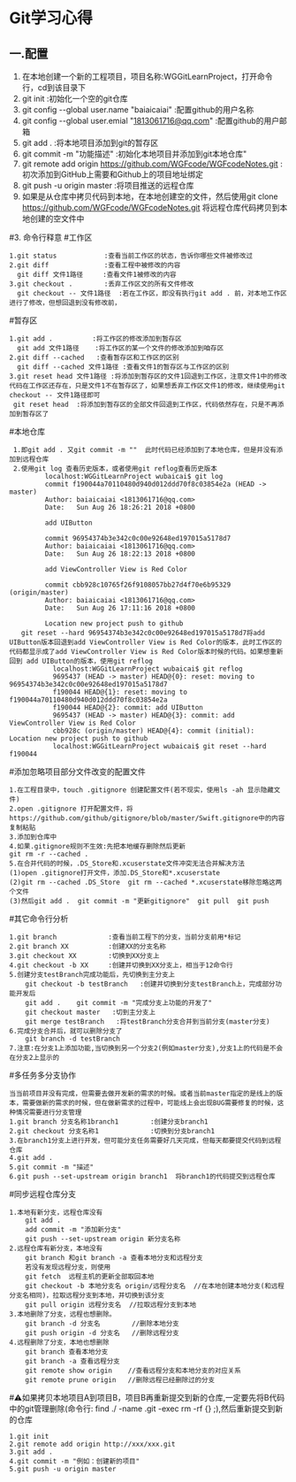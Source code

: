 # Git学习心得
## 一.配置
1. 在本地创建一个新的工程项目，项目名称:WGGitLearnProject，打开命令行，cd到该目录下 
2. git init                                                                              :初始化一个空的git仓库
3. git config --global user.name "baiaicaiai"                       :配置github的用户名称
4. git config --global user.emial "1813061716@qq.com"   :配置github的用户邮箱
5. git add .                                                                           :将本地项目添加到git的暂存区  
6. git commit -m "功能描述"                   :初始化本地项目并添加到git本地仓库" 
7. git remote add origin https://github.com/WGFcode/WGFcodeNotes.git   :初次添加到GitHub上需要和Github上的项目地址绑定
8. git push -u origin master                       :将项目推送的远程仓库
9. 如果是从仓库中拷贝代码到本地，在本地创建空的文件，然后使用git clone https://github.com/WGFcode/WGFcodeNotes.git 将远程仓库代码拷贝到本地创建的空文件中

#3. 命令行释意
#工作区

    1.git status            :查看当前工作区的状态，告诉你哪些文件被修改过
    2.git diff              :查看工程中被修改的内容
      git diff 文件1路径     :查看文件1被修改的内容
    3.git checkout .        :丢弃工作区文的所有文件修改
      git checkout -- 文件1路径  :若在工作区，即没有执行git add . 前，对本地工作区进行了修改，但想回退到没有修改前， 
      
#暂存区

    1.git add .          :将工作区的修改添加到暂存区
      git add 文件1路径    :将工作区的某一个文件的修改添加到咱存区
    2.git diff --cached   :查看暂存区和工作区的区别
      git diff --cached 文件1路径 :查看文件1的暂存区与工作区的区别
    3.git reset head 文件1路径 :将添加到暂存区的文件1回退到工作区，注意文件1中的修改代码在工作区还存在，只是文件1不在暂存区了，如果想丢弃工作区文件1的修改，继续使用git checkout -- 文件1路径即可
     git reset head  :将添加到暂存区的全部文件回退到工作区，代码依然存在，只是不再添加到暂存区了
#本地仓库

     1.即git add . 又git commit -m ""  此时代码已经添加到了本地仓库，但是并没有添加到远程仓库
     2.使用git log 查看历史版本，或者使用git reflog查看历史版本
             localhost:WGGitLearnProject wubaicai$ git log
             commit f190044a70110480d940d012ddd70f8c03854e2a (HEAD -> master)
             Author: baiaicaiai <1813061716@qq.com>
             Date:   Sun Aug 26 18:26:21 2018 +0800
             
             add UIButton
             
             commit 96954374b3e342c0c00e92648ed197015a5178d7
             Author: baiaicaiai <1813061716@qq.com>
             Date:   Sun Aug 26 18:22:13 2018 +0800
             
             add ViewController View is Red Color
             
             commit cbb928c10765f26f9108057bb27d4f70e6b95329 (origin/master)
             Author: baiaicaiai <1813061716@qq.com>
             Date:   Sun Aug 26 17:11:16 2018 +0800
             
             Location new project push to github
       git reset --hard 96954374b3e342c0c00e92648ed197015a5178d7将add UIButton版本回退到add ViewController View is Red Color的版本，此时工作区的代码都显示成了add ViewController View is Red Color版本时候的代码。如果想重新回到 add UIButton的版本，使用git reflog 
               localhost:WGGitLearnProject wubaicai$ git reflog
               9695437 (HEAD -> master) HEAD@{0}: reset: moving to 96954374b3e342c0c00e92648ed197015a5178d7
               f190044 HEAD@{1}: reset: moving to f190044a70110480d940d012ddd70f8c03854e2a
               f190044 HEAD@{2}: commit: add UIButton
               9695437 (HEAD -> master) HEAD@{3}: commit: add ViewController View is Red Color
               cbb928c (origin/master) HEAD@{4}: commit (initial): Location new project push to github
               localhost:WGGitLearnProject wubaicai$ git reset --hard f190044


#添加忽略项目部分文件改变的配置文件

    1.在工程目录中，touch .gitignore 创建配置文件(若不现实，使用ls -ah 显示隐藏文件)
    2.open .gitignore 打开配置文件，将https://github.com/github/gitignore/blob/master/Swift.gitignore中的内容复制粘贴
    3.添加到仓库中
    4.如果.gitignore规则不生效:先把本地缓存删除然后更新
    git rm -r --cached .
    5.在合并代码的时候，.DS_Store和.xcuserstate文件冲突无法合并解决方法
    (1)open .gitignore打开文件，添加.DS_Store和*.xcuserstate
    (2)git rm --cached .DS_Store  git rm --cached *.xcuserstate移除忽略这两个文件
    (3)然后git add .  git commit -m "更新gitignore"  git pull  git push


#其它命令行分析

    1.git branch             :查看当前工程下的分支，当前分支前用*标记
    2.git branch XX          :创建XX的分支名称
    3.git checkout XX        :切换到XX分支上
    4.git checkout -b XX     :创建并切换到XX分支上，相当于12命令行
    5.创建分支testBranch完成功能后，先切换到主分支上
        git checkout -b testBranch   :创建并切换到分支testBranch上，完成部分功能开发后
        git add .    git commit -m "完成分支上功能的开发了"
        git checkout master   :切到主分支上
        git merge testBranch   :将testBranch分支合并到当前分支(master分支)
    6.完成分支合并后，就可以删除分支了
        git branch -d testBranch
    7.注意:在分支1上添加功能,当切换到另一个分支2(例如master分支),分支1上的代码是不会在分支2上显示的
#多任务多分支协作
        
    当当前项目并没有完成，但需要去做开发新的需求的时候。或者当前master指定的是线上的版本，需要做新的需求的时候，但在做新需求的过程中，可能线上会出现BUG需要修复的时候，这种情况需要进行分支管理
    1.git branch 分支名称1branch1        :创建分支branch1
    2.git checkout 分支名称1             :切换到分支branch1
    3.在branch1分支上进行开发，但可能分支任务需要好几天完成，但每天都要提交代码到远程仓库
    4.git add .   
    5.git commit -m "描述"
    6.git push --set-upstream origin branch1  将branch1的代码提交到远程仓库

#同步远程仓库分支
    
    1.本地有新分支，远程仓库没有
        git add . 
        add commit -m "添加新分支"
        git push --set-upstream origin 新分支名称
    2.远程仓库有新分支，本地没有
        git branch 和git branch -a 查看本地分支和远程分支
        若没有发现远程分支，则使用
        git fetch  远程主机的更新全部取回本地
        git checkout -b 本地分支名 origin/远程分支名  //在本地创建本地分支(和远程分支名相同)，拉取远程分支到本地，并切换到该分支
        git pull origin 远程分支名  //拉取远程分支到本地
    3.本地删除了分支，远程也想删除。
        git branch -d 分支名        //删除本地分支
        git push origin -d 分支名   //删除远程分支
    4.远程删除了分支，本地也想删除
        git branch 查看本地分支 
        git branch -a 查看远程分支
        git remote show origin    //查看远程分支和本地分支的对应关系
        git remote prune origin   //删除远程已经删除过的分支



#⚠️如果拷贝本地项目A到项目B，项目B再重新提交到新的仓库,一定要先将B代码中的git管理删除(命令行: find ./ -name .git -exec rm -rf {} \;),然后重新提交到新的仓库

    1.git init 
    2.git remote add origin http://xxx/xxx.git
    3.git add .
    4.git commit -m "例如：创建新的项目"
    5.git push -u origin master
